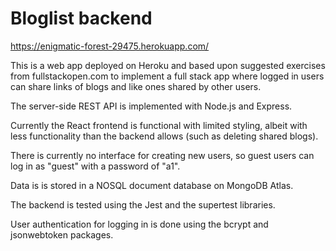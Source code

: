 # Bloglist backend

https://enigmatic-forest-29475.herokuapp.com/

This is a web app deployed on Heroku and based upon suggested exercises from fullstackopen.com to implement a full stack app where logged in users can share links of blogs and like ones shared by other users.

The server-side REST API is implemented with Node.js and Express.

Currently the React frontend is functional with limited styling, albeit with less functionality than the backend allows (such as deleting shared blogs).

There is currently no interface for creating new users, so guest users can log in as "guest" with a password of "a1".

Data is is stored in a NOSQL document database on MongoDB Atlas.

The backend is tested using the Jest and the supertest libraries.

User authentication for logging in is done using the bcrypt and jsonwebtoken packages.
